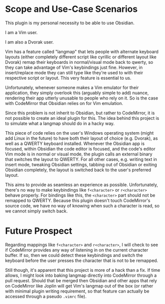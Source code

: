 # Scope and Use-Case Scenarios

This plugin is my personal necessity to be able to use Obsidian.

I am a Vim user.

I am also a Dvorak user.

Vim has a feature called "langmap" that lets people with alternate keyboard layouts (either completely different script like cyrillic or different layout like Dvorak)
remap their keyboards in normal/visual mode back to qwerty, so they can take advantage of Vim's keybindings just fine.
However, in insert/replace mode they can still type like they're used to with their respective script or layout.
This very feature is essential to us.

Unfortunately, whenever someone makes a Vim emulator for their application, they simply overlook this (arguably simple to add) nuance,
rendering their app utterly unusable to people who rely on it. So is the case with CodeMirror that Obsidian relies on for Vim emulation.

Since this problem is not inherit to Obsidian, but rather to CodeMirror, it is not possible to create an ideal plugin for this.
The idea behind this project is to simulate what a langmap should do in a hacky way.

This piece of code relies on the user's Windows operating system (might add Linux in the future) to have both their layout of choice (e.g. Dvorak),
as well as a QWERTY keyboard installed. Whenever the Obsidian app is focused, within Obsidian the code editor is focused, and the code's editor Vim mode is in normal or visual mode,
the plugin calls an external binary that switches the layout to QWERTY.
For all other cases, e.g. writing text in insert mode, tweaking Obsidian settings, tabbing out of Obsidian or exiting Obsidian completely,
the layout is switched back to the user's preferred layout.

This aims to provide as seamless an experience as possible.
Unfortunately, there's no way to make keybindings like `f<character>` or `r<character>` behave properly. For bindings like this, the `<character>` part should not be remapped to QWERTY. Because this plugin doesn't touch CodeMirror's source code, we have no way of knowing when such a character is read, so we cannot simply switch back.

# Future Prospect

Regarding mappings like `f<character>` and `r<character>`, I will check to see if CodeMirror provides any way of listening in on the current character buffer. If so, then we could detect these keybindings and switch the keyboard before the user presses the character that is not to be remapped.

Still though, it's apparent that this project is more of a hack than a fix. If time allows, I might look into baking langmap directly into CodeMirror through a pull request. Should that be merged then Obsidian and other apps that rely on CodeMirror like Joplin will get Vim's langmap out of the box (or rather with minimal plugin writing requirement, so that feature can actually be accessed through a pseudo `.vimrc` file).